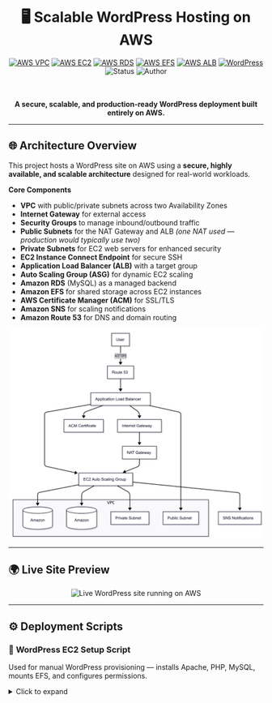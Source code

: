 <div align="center">

# 🖥️ **Scalable WordPress Hosting on AWS**

<a href="https://aws.amazon.com/vpc/"><img src="https://img.shields.io/badge/AWS-VPC-orange?logo=amazonaws&logoColor=white" alt="AWS VPC"></a>
<a href="https://aws.amazon.com/ec2/"><img src="https://img.shields.io/badge/AWS-EC2-FF9900?logo=amazonaws&logoColor=white" alt="AWS EC2"></a>
<a href="https://aws.amazon.com/rds/"><img src="https://img.shields.io/badge/AWS-RDS-527FFF?logo=amazonrds&logoColor=white" alt="AWS RDS"></a>
<a href="https://aws.amazon.com/efs/"><img src="https://img.shields.io/badge/AWS-EFS-FFB71B?logo=amazonaws&logoColor=white" alt="AWS EFS"></a>
<a href="https://aws.amazon.com/elasticloadbalancing/"><img src="https://img.shields.io/badge/AWS-ALB-232F3E?logo=amazonaws&logoColor=white" alt="AWS ALB"></a>
<a href="https://wordpress.org/"><img src="https://img.shields.io/badge/WordPress-Hosting-blue?logo=wordpress&logoColor=white" alt="WordPress"></a>
<img src="https://img.shields.io/badge/Status-Deployed-success" alt="Status">
<img src="https://img.shields.io/badge/Author-Tristan%20Jones-blueviolet" alt="Author">

<br/><br/>
**A secure, scalable, and production-ready WordPress deployment built entirely on AWS.**
</div>

---

## 🌐 **Architecture Overview**

This project hosts a WordPress site on AWS using a **secure, highly available, and scalable architecture** designed for real-world workloads.  

**Core Components**
- **VPC** with public/private subnets across two Availability Zones  
- **Internet Gateway** for external access  
- **Security Groups** to manage inbound/outbound traffic  
- **Public Subnets** for the NAT Gateway and ALB *(one NAT used — production would typically use two)*  
- **Private Subnets** for EC2 web servers for enhanced security  
- **EC2 Instance Connect Endpoint** for secure SSH  
- **Application Load Balancer (ALB)** with a target group  
- **Auto Scaling Group (ASG)** for dynamic EC2 scaling  
- **Amazon RDS** (MySQL) as a managed backend  
- **Amazon EFS** for shared storage across EC2 instances  
- **AWS Certificate Manager (ACM)** for SSL/TLS  
- **Amazon SNS** for scaling notifications  
- **Amazon Route 53** for DNS and domain routing  

<p align="center">
  <img src="./architecture.png" alt="AWS WordPress Architecture Diagram" width="720"/>
</p>

---

## 🌍 **Live Site Preview**

<p align="center">
  <img src="./image.png" alt="Live WordPress site running on AWS" width="720"/>
</p>

---

## ⚙️ **Deployment Scripts**

### 📝 **WordPress EC2 Setup Script**

Used for manual WordPress provisioning — installs Apache, PHP, MySQL, mounts EFS, and configures permissions.

<details>
<summary>Click to expand</summary>

```bash
# Become root
sudo su

# Update system packages
sudo yum update -y

# Create web root
sudo mkdir -p /var/www/html

# Mount EFS
EFS_DNS_NAME=fs-064e9505819af10a4.efs.us-east-1.amazonaws.com
sudo mount -t nfs4 -o nfsvers=4.1,rsize=1048576,wsize=1048576,hard,timeo=600,retrans=2,noresvport "$EFS_DNS_NAME":/ /var/www/html

# Install Apache & PHP
sudo yum install -y httpd
sudo systemctl enable httpd && sudo systemctl start httpd
sudo dnf install -y php php-cli php-curl php-mysqlnd php-gd php-json php-xml php-zip php-mbstring php-intl php-fpm

# Install MySQL
sudo wget https://dev.mysql.com/get/mysql80-community-release-el9-1.noarch.rpm 
sudo dnf install -y mysql80-community-release-el9-1.noarch.rpm 
sudo rpm --import https://repo.mysql.com/RPM-GPG-KEY-mysql-2023
sudo dnf install -y mysql-community-server 
sudo systemctl enable mysqld && sudo systemctl start mysqld

# Permissions
sudo usermod -a -G apache ec2-user
sudo chown -R ec2-user:apache /var/www
sudo chmod 2775 /var/www && find /var/www -type d -exec sudo chmod 2775 {} \;
sudo find /var/www -type f -exec sudo chmod 0664 {} \;
sudo chown apache:apache -R /var/www/html

# Install WordPress
wget https://wordpress.org/latest.tar.gz
tar -xzf latest.tar.gz
sudo cp -r wordpress/* /var/www/html/
sudo cp /var/www/html/wp-config-sample.php /var/www/html/wp-config.php

# Restart Apache
sudo service httpd restart

exit

</details>
📦 Auto Scaling Group Launch Template Script
Bootstraps EC2 instances automatically via ASG launch templates.
<details> <summary>Click to expand</summary>
#!/bin/bash
sudo yum update -y
sudo yum install -y httpd
sudo systemctl enable httpd && sudo systemctl start httpd

# PHP installation
sudo dnf install -y php php-cli php-curl php-mysqlnd php-gd php-json php-xml php-zip php-mbstring php-intl php-fpm

# MySQL setup
sudo wget https://dev.mysql.com/get/mysql80-community-release-el9-1.noarch.rpm 
sudo dnf install -y mysql80-community-release-el9-1.noarch.rpm 
sudo rpm --import https://repo.mysql.com/RPM-GPG-KEY-mysql-2023
sudo dnf install -y mysql-community-server 
sudo systemctl enable mysqld && sudo systemctl start mysqld

# Mount EFS
EFS_DNS_NAME=fs-02d3268559aa2a318.efs.us-east-1.amazonaws.com
echo "$EFS_DNS_NAME:/ /var/www/html nfs4 nfsvers=4.1,rsize=1048576,wsize=1048576,hard,timeo=600,retrans=2 0 0" >> /etc/fstab
mount -a

# Set permissions
sudo chown apache:apache -R /var/www/html

# Restart Apache
sudo service httpd restart
</details>
🚀 How to Use
# Clone repository
git clone https://github.com/your-username/your-repo.git
cd your-repo

# Provision AWS infrastructure

# (via AWS Console, CLI, or Terraform)
Then:
Deploy WordPress → SSH into EC2 and run the setup script.
Attach instance → Add to ALB target group.
Test the site → Access ALB DNS name in browser.
📬 Contributing
Contributions are welcome!
Fork this repository, make your improvements, and submit a pull request 🚀
📚 AWS Reference Documentation
Service	Documentation
Amazon VPC	Networking & subnet design
NAT Gateways	Outbound traffic control
Security Groups	Instance traffic filtering
EC2	Compute service
RDS	Managed MySQL database
EFS	Shared file storage
Elastic Load Balancing	Traffic distribution
Auto Scaling	Elastic scaling
Certificate Manager	SSL/TLS management
SNS	Notifications
Route 53	DNS management
AWS Blog: Hosting WordPress	Best practices
<div align="center"> <sub>© 2025 Tristan Jones — Cloud / DevOps Engineer</sub> </div> ```
